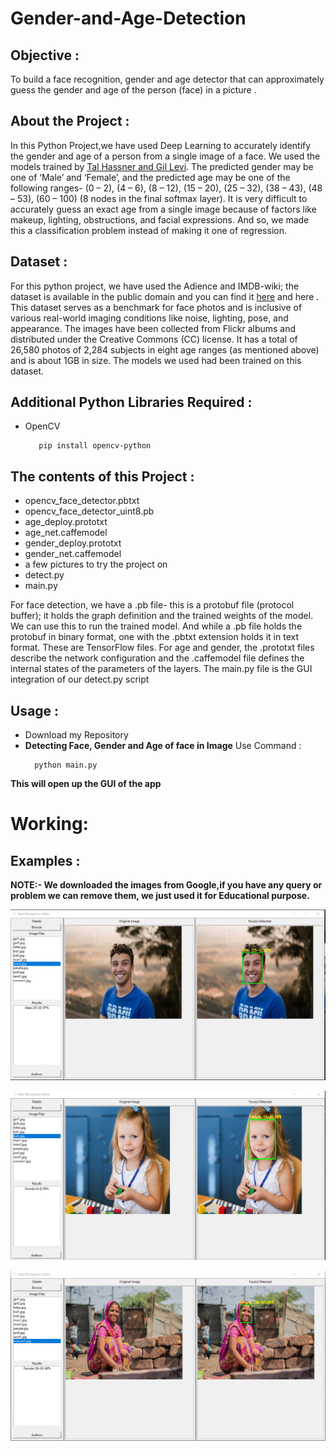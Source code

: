# Gender-and-Age-Detection   

<h2>Objective :</h2>
<p>To  build a face recognition, gender and age detector that can approximately guess the gender and age of the person (face) in a picture .</p>

<h2>About the Project :</h2>
<p>In this Python Project,we have used Deep Learning to accurately identify the gender and age of a person from a single image of a face. We used the models trained by <a href="https://talhassner.github.io/home/projects/Adience/Adience-data.html">Tal Hassner and Gil Levi</a>. The predicted gender may be one of ‘Male’ and ‘Female’, and the predicted age may be one of the following ranges- (0 – 2), (4 – 6), (8 – 12), (15 – 20), (25 – 32), (38 – 43), (48 – 53), (60 – 100) (8 nodes in the final softmax layer). It is very difficult to accurately guess an exact age from a single image because of factors like makeup, lighting, obstructions, and facial expressions. And so, we made this a classification problem instead of making it one of regression.</p>

<h2>Dataset :</h2>
<p>For this python project, we have used the Adience and IMDB-wiki; the dataset is available in the public domain and you can find it <a href="https://www.kaggle.com/ttungl/adience-benchmark-gender-and-age-classification">here</a> and here <a href="https://data.vision.ee.ethz.ch/cvl/rrothe/imdb-wiki/"></a>. This dataset serves as a benchmark for face photos and is inclusive of various real-world imaging conditions like noise, lighting, pose, and appearance. The images have been collected from Flickr albums and distributed under the Creative Commons (CC) license. It has a total of 26,580 photos of 2,284 subjects in eight age ranges (as mentioned above) and is about 1GB in size. The models we  used had been trained on this dataset.</p>

<h2>Additional Python Libraries Required :</h2>
<ul>
  <li>OpenCV</li>
  
       pip install opencv-python
</ul>


<h2>The contents of this Project :</h2>
<ul>
  <li>opencv_face_detector.pbtxt</li>
  <li>opencv_face_detector_uint8.pb</li>
  <li>age_deploy.prototxt</li>
  <li>age_net.caffemodel</li>
  <li>gender_deploy.prototxt</li>
  <li>gender_net.caffemodel</li>
  <li>a few pictures to try the project on</li>
  <li>detect.py</li>
  <li>main.py</li>
 </ul>
 <p>For face detection, we have a .pb file- this is a protobuf file (protocol buffer); it holds the graph definition and the trained weights of the model. We can use this to run the trained model. And while a .pb file holds the protobuf in binary format, one with the .pbtxt extension holds it in text format. These are TensorFlow files. For age and gender, the .prototxt files describe the network configuration and the .caffemodel file defines the internal states of the parameters of the layers.
The main.py file is the GUI integration of our detect.py script</p>
 
 <h2>Usage :</h2>
 <ul>
  <li>Download my Repository</li>
  
  <li><b>Detecting Face, Gender and Age of face in Image</b> Use Command :</li>
  
      python main.py 
</ul>
  <p><b>This will open up the GUI of the app</b></p> 



# Working:


<h2>Examples :</h2>
<p><b>NOTE:- We downloaded the images from Google,if you have any query or problem we can remove them, we just used it for Educational purpose.</b></p>

    
<img src="GUI-results/detection_man1.png"><br>

<img src="GUI-results/detection_girl1.png"><br>

<img src="GUI-results/detection_woman1.png">
    
    
